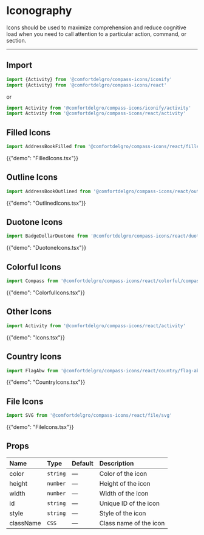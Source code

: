 # Iconography

<p class="description">Icons should be used to maximize comprehension and reduce cognitive load when you need to call attention to a particular action, command, or section.</p>

---

## Import

```js
import {Activity} from '@comfortdelgro/compass-icons/iconify'
import {Activity} from '@comfortdelgro/compass-icons/react'
```

or

```js
import Activity from '@comfortdelgro/compass-icons/iconify/activity'
import Activity from '@comfortdelgro/compass-icons/react/activity'
```

## Filled Icons

```js
import AddressBookFilled from '@comfortdelgro/compass-icons/react/filled/address-book-filled'
```

{{"demo": "FilledIcons.tsx"}}

## Outline Icons

```js
import AddressBookOutlined from '@comfortdelgro/compass-icons/react/outlined/address-book-outlined'
```

{{"demo": "OutlinedIcons.tsx"}}

## Duotone Icons

```js
import BadgeDollarDuotone from '@comfortdelgro/compass-icons/react/duotone/badge-dollar-duotone'
```

{{"demo": "DuotoneIcons.tsx"}}

## Colorful Icons

```js
import Compass from '@comfortdelgro/compass-icons/react/colorful/compass'
```

{{"demo": "ColorfulIcons.tsx"}}

## Other Icons

```js
import Activity from '@comfortdelgro/compass-icons/react/activity'
```

{{"demo": "Icons.tsx"}}

## Country Icons

```js
import FlagAbw from '@comfortdelgro/compass-icons/react/country/flag-abw'
```

{{"demo": "CountryIcons.tsx"}}

## File Icons

```js
import SVG from '@comfortdelgro/compass-icons/react/file/svg'
```

{{"demo": "FileIcons.tsx"}}

## Props

| Name      | Type     | Default | Description            |
| :-------- | :------- | :------ | :--------------------- |
| color     | `string` | —       | Color of the icon      |
| height    | `number` | —       | Height of the icon     |
| width     | `number` | —       | Width of the icon      |
| id        | `string` | —       | Unique ID of the icon  |
| style     | `string` | —       | Style of the icon      |
| className | `CSS`    | —       | Class name of the icon |
